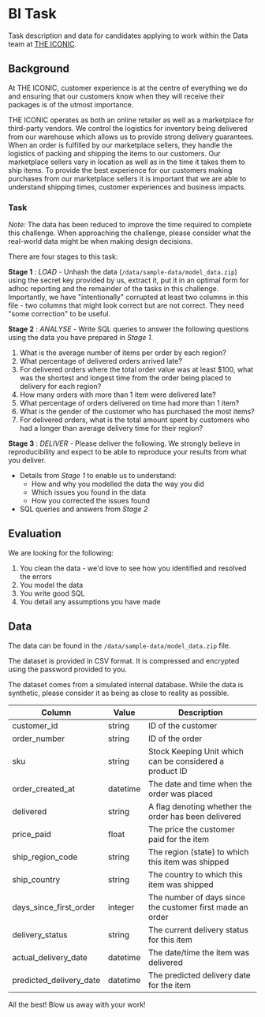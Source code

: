 # BI Task

Task description and data for candidates applying to work within the Data team at [THE ICONIC](https://www.theiconic.com.au).

## Background

At THE ICONIC, customer experience is at the centre of everything we do and ensuring that our customers know when they will receive their packages is of the utmost importance.

THE ICONIC operates as both an online retailer as well as a marketplace for third-party vendors. We control the logistics for inventory being delivered from our warehouse which allows us to provide strong delivery guarantees. When an order is fulfilled by our marketplace sellers, they handle the logistics of packing and shipping the items to our customers. Our marketplace sellers vary in location as well as in the time it takes them to ship items. To provide the best experience for our customers making purchases from our marketplace sellers it is important that we are able to understand shipping times, customer experiences and business impacts.

### Task

*Note:* The data has been reduced to improve the time required to complete this challenge. When approaching the challenge, please consider what the real-world data might be when making design decisions.

There are four stages to this task:

**Stage 1** : *LOAD* - Unhash the data (`/data/sample-data/model_data.zip`) using the secret key provided by us, extract it, put it in an optimal form for adhoc reporting and the remainder of the tasks in this challenge. Importantly, we have "intentionally" corrupted at least two columns in this file - two columns that might look correct but are not correct. They need "some correction" to be useful.

**Stage 2** : *ANALYSE* - Write SQL queries to answer the following questions using the data you have prepared in *Stage 1*.

1. What is the average number of items per order by each region?
2. What percentage of delivered orders arrived late?
3. For delivered orders where the total order value was at least $100, what was the shortest and longest time from the order being placed to delivery for each region?
4. How many orders with more than 1 item were delivered late?
5. What percentage of orders delivered on time had more than 1 item?
6. What is the gender of the customer who has purchased the most items?
7. For delivered orders, what is the total amount spent by customers who had a longer than average delivery time for their region?

**Stage 3** : *DELIVER* - Please deliver the following. We strongly believe in reproducibility and expect to be able to reproduce your results from what you deliver.

- Details from *Stage 1* to enable us to understand:
  - How and why you modelled the data the way you did
  - Which issues you found in the data
  - How you corrected the issues found
- SQL queries and answers from *Stage 2*

## Evaluation

We are looking for the following:

1. You clean the data - we'd love to see how you identified and resolved the errors
2. You model the data
3. You write good SQL
4. You detail any assumptions you have made

## Data

The data can be found in the `/data/sample-data/model_data.zip` file.

The dataset is provided in CSV format. It is compressed and encrypted using the password provided to you.

The dataset comes from a simulated internal database. While the data is synthetic, please consider it as being as close to reality as possible.

| Column | Value | Description |
|-|-|-|
| customer_id | string | ID of the customer |
| order_number | string | ID of the order |
| sku | string | Stock Keeping Unit which can be considered a product ID |
| order_created_at | datetime | The date and time when the order was placed |
| delivered | string | A flag denoting whether the order has been delivered |
| price_paid | float | The price the customer paid for the item |
| ship_region_code | string | The region (state) to which this item was shipped |
| ship_country | string | The country to which this item was shipped |
| days_since_first_order | integer | The number of days since the customer first made an order |
| delivery_status | string | The current delivery status for this item |
| actual_delivery_date | datetime | The date/time the item was delivered |
| predicted_delivery_date | datetime | The predicted delivery date for the item |

All the best! Blow us away with your work!
